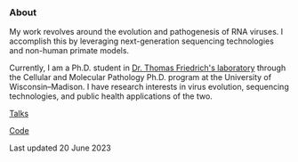 ### About
My work revolves around the evolution and pathogenesis of RNA viruses. I accomplish this by leveraging next-generation sequencing technologies and non-human primate models. 

Currently, I am a Ph.D. student in [Dr. Thomas Friedrich's laboratory](https://friedrichlab.vetmed.wisc.edu/) through the Cellular and Molecular Pathology Ph.D. program at the University of Wisconsin–Madison. I have research interests in virus evolution, sequencing technologies, and public health applications of the two.

[Talks](https://rieshunter.github.io/Talks/Talks.html)

[Code](https://rieshunter.github.io/Code/Code.html)


Last updated 20 June 2023
